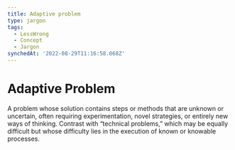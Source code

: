 ```yaml
---
title: Adaptive problem
type: jargon
tags:
  - LessWrong
  - Concept
  - Jargon
synchedAt: '2022-08-29T11:16:58.068Z'
---
```


# Adaptive Problem

A problem whose solution contains steps or methods that are unknown or uncertain, often requiring experimentation, novel strategies, or entirely new ways of thinking. Contrast with “technical problems,” which may be equally difficult but whose difficulty lies in the execution of known or knowable processes.
 
